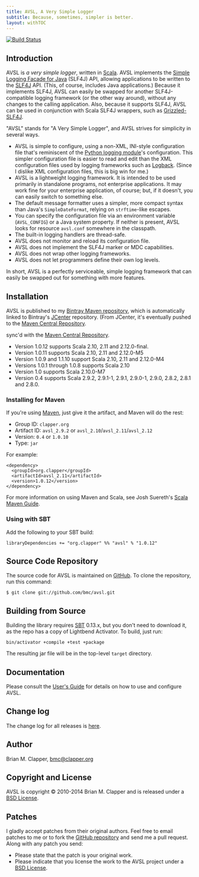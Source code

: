 ```yaml
---
title: AVSL, A Very Simple Logger
subtitle: Because, sometimes, simpler is better.
layout: withTOC
---
```


[![Build Status](https://travis-ci.org/bmc/avsl.svg?branch=master)](https://travis-ci.org/bmc/avsl)

## Introduction

AVSL is *a very simple logger*, written in [Scala][]. AVSL implements the
[Simple Logging Facade for Java][SLF4J] (SLF4J) API, allowing applications
to be written to the [SLF4J][] API. (This, of course, includes Java
applications.) Because it implements SLF4J, AVSL can easily be swapped for
another SLF4J-compatible logging framework (or the other way around),
without any changes to the calling application. Also, because it supports
SLF4J, AVSL can be used in conjunction with Scala SLF4J wrappers, such as
[Grizzled-SLF4J][].

"AVSL" stands for "A Very Simple Logger", and AVSL strives for simplicity
in several ways.

* AVSL is simple to configure, using a non-XML, INI-style configuration
  file that's reminiscent of the [Python logging module][]'s configuration.
  This simpler configuration file is easier to read and edit than the XML
  configuration files used by logging frameworks such as [Logback][].
  (Since I dislike XML configuration files, this is big win for me.)
* AVSL is a lightweight logging framework. It is intended to be used
  primarily in standalone programs, not enterprise applications. It may
  work fine for your enterprise application, of course; but, if it doesn't,
  you can easily switch to something else.
* The default message formatter uses a simpler, more compact syntax than
  Java's `SimpleDateFormat`, relying on `strftime`-like escapes.
* You can specify the configuration file via an environment variable
  (`AVSL_CONFIG`) or a Java system property. If neither is present, AVSL
  looks for resource `avsl.conf` somewhere in the classpath.
* The built-in logging handlers are thread-safe.
* AVSL does not monitor and reload its configuration file.
* AVSL does not implement the SLF4J marker or MDC capabilities.
* AVSL does not wrap other logging frameworks.
* AVSL does not let programmers define their own log levels.

In short, AVSL is a perfectly serviceable, simple logging framework that can
easily be swapped out for something with more features.

## Installation

AVSL is published to my
[Bintray Maven repository](https://bintray.com/bmc/maven), which is
automatically linked to Bintray's [JCenter](https://bintray.com/bintray/jcenter)
repository. (From JCenter, it's eventually pushed to the
[Maven Central Repository][].

sync'd with the [Maven Central Repository][].

* Version 1.0.12 supports Scala 2.10, 2.11 and 2.12.0-final.
* Version 1.0.11 supports Scala 2.10, 2.11 and 2.12.0-M5
* Version 1.0.9 and 1.1.10 support Scala 2.10, 2.11 and 2.12.0-M4
* Versions 1.0.1 through 1.0.8 supports Scala 2.10
* Version 1.0 supports Scala 2.10.0-M7
* Version 0.4 supports Scala 2.9.2, 2.9.1-1, 2.9.1, 2.9.0-1, 2.9.0, 2.8.2,
  2.8.1 and 2.8.0.

### Installing for Maven

If you're using [Maven][], just give it the artifact, and Maven will do the rest:

* Group ID: `clapper.org`
* Artifact ID: `avsl_2.9.2` or `avsl_2.10`/`avsl_2.11`/`avsl_2.12`
* Version: `0.4` or `1.0.10`
* Type: `jar`

For example:

    <dependency>
      <groupId>org.clapper</groupId>
      <artifactId>avsl_2.11</artifactId>
      <version>1.0.12</version>
    </dependency>

For more information on using Maven and Scala, see Josh Suereth's
[Scala Maven Guide][].

### Using with SBT

Add the following to your SBT build:

    libraryDependencies += "org.clapper" %% "avsl" % "1.0.12"

## Source Code Repository

The source code for AVSL is maintained on [GitHub][]. To clone the
repository, run this command:

    $ git clone git://github.com/bmc/avsl.git

## Building from Source

Building the library requires [SBT][] 0.13.x, but you don't need to
download it, as the repo has a copy of Lightbend Activator. To build,
just run:

    bin/activator +compile +test +package

The resulting jar file will be in the top-level `target` directory.

## Documentation

Please consult the [User's Guide][] for details on how to use and configure
AVSL.

## Change log

The change log for all releases is [here][changelog].

## Author

Brian M. Clapper, [bmc@clapper.org][]

## Copyright and License

AVSL is copyright &copy; 2010-2014 Brian M. Clapper and is released under a
[BSD License][].

## Patches

I gladly accept patches from their original authors. Feel free to email
patches to me or to fork the [GitHub repository][] and send me a pull
request. Along with any patch you send:

* Please state that the patch is your original work.
* Please indicate that you license the work to the AVSL project
  under a [BSD License][].

[User's Guide]: users-guide.html
[BSD License]: license.html
[GitHub repository]: http://github.com/bmc/avsl
[Grizzled-SLF4J]: http://software.clapper.org/grizzled-slf4j/
[GitHub]: http://github.com/bmc/
[downloads area]: http://github.com/bmc/avsl/downloads
[Maven]: http://maven.apache.org/
[bmc@clapper.org]: mailto:bmc@clapper.org
[Scala]: http://www.scala-lang.org/
[Python logging module]: http://docs.python.org/library/logging.html
[SLF4J]: http://slf4j.org/
[Logback]: http://logback.qos.ch/
[Grizzled Scala]: http://software.clapper.org/grizzled-scala/
[SBT]: http://code.google.com/p/simple-build-tool
[strftime]: http://www.opengroup.org/onlinepubs/007908799/xsh/strftime.html
[call-by-name]: http://eed3si9n.com/scala-and-evaluation-strategy
[API documentation]: api
[RFC822]: http://www.ietf.org/rfc/rfc822.txt
[JavaMail API]: http://java.sun.com/products/javamail/
[SBT cross-building]: http://code.google.com/p/simple-build-tool/wiki/CrossBuild
[Apache Ivy]: http://ant.apache.org/ivy/
[Library Management Maven/Ivy section]: http://code.google.com/p/simple-build-tool/wiki/LibraryManagement#Maven/Ivy
[SBT Manual]: http://code.google.com/p/simple-build-tool/wiki/DocumentationHome
[SBT-repo-email-thread]: http://groups.google.com/group/simple-build-tool/browse_thread/thread/470bba921252a167
[Scala Maven Guide]: http://www.scala-lang.org/node/345
[changelog]: https://github.com/bmc/avsl/blob/master/CHANGELOG.md
[Maven central repository]: http://search.maven.org/
[ls.implicit.ly]: http://ls.implicit.ly
